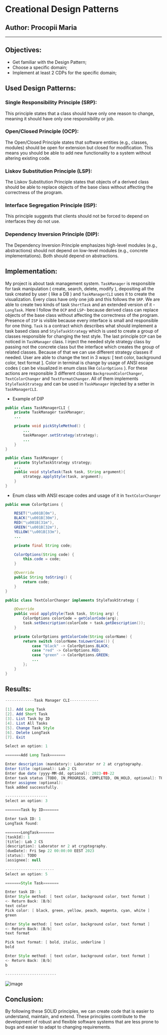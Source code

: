 # Creational Design Patterns


## Author: Procopii Maria

----

## Objectives:

* Get familiar with the Design Pattern;
* Choose a specific domain;
* Implement at least 2 CDPs for the specific domain;


## Used Design Patterns:

### Single Responsibility Principle (SRP):

This principle states that a class should have only one reason to change, 
meaning it should have only one responsibility or job.

### Open/Closed Principle (OCP):

The Open/Closed Principle states that software entities (e.g., classes, modules) should be open for extension but closed for modification.
This means you should be able to add new functionality to a system without altering existing code.

### Liskov Substitution Principle (LSP):

The Liskov Substitution Principle states that objects of a derived class should be able to replace objects 
of the base class without affecting the correctness of the program.

### Interface Segregation Principle (ISP):

This principle suggests that clients should not be forced to depend on interfaces they do not use.

### Dependency Inversion Principle (DIP):

The Dependency Inversion Principle emphasizes high-level modules (e.g., abstractions) should not depend on low-level modules (e.g., concrete implementations). 
Both should depend on abstractions.

## Implementation:

My project is about task management system. `TaskManager` is responsible for task manipulation ( create, search, delete, modify ), depositing all the task created by user
( like a DB ) and `TaskManagerCLI` uses it to create the visualization. 
Every class have only one job and this follows the `SRP`. We are able to create two kinds of task
`ShortTask` and an extended version of it - `LongTask`. Here I follow the `OCP` and `LSP`- because derived class can replace objects of the base class without 
affecting the correctness of the program. Presence of `ISP` is visible because every interface is small and responsible for one thing. `Task` is a contract which describes
what should implement a task based class and `StyleTaskStrategy` which is used to create a group of classes responsible for changing the test style.
The last principle `DIP` can be noticed in `TaskManager` class. I inject the needed style strategy class by passing not the concrete class but the interface which creates 
the group of related classes. Because of that we can use different strategy classes if needed.
User are able to change the text in 3 ways: [ text color, background color, text format ]. Color in terminal is change by usage of ANSI escape codes ( can be visualized in enum class like `ColorOptions` ). For these actions are responsible 
3 different classes `BackgroundColorChanger`, `TextColorChanger` and `TextFormatChanger`. All of them implements `StyleTaskStrategy` and can be used in `TaskManager` injected by a setter
in `TaskManagerCLI`.

* Example of DIP
```java
public class TaskManagerCLI {
    private TaskManager taskManager;
    ...

    private void pickStyleMethod() {
        ...
        taskManager.setStrategy(strategy);
        ...
    }
}

public class TaskManager {
    private StyleTaskStrategy strategy;
    ...
    public void styleTask(Task task, String argument){
        strategy.applyStyle(task, argument);
    }
}
```

* Enum class with ANSI escape codes and usage of it in `TextColorChanger`
```java
public enum ColorOptions {

    RESET("\u001B[0m"),
    BLACK("\u001B[30m"),
    RED("\u001B[31m"),
    GREEN("\u001B[32m"),
    YELLOW("\u001B[33m"),
    ...

    private final String code;

    ColorOptions(String code) {
        this.code = code;
    }

    @Override
    public String toString() {
        return code;
    }
}

public class TextColorChanger implements StyleTaskStrategy {

    @Override
    public void applyStyle(Task task, String arg) {
        ColorOptions colorCode = getColorCode(arg);
        task.setDescription(colorCode + task.getDescription());
    }

    private ColorOptions getColorCode(String colorName) {
        return switch (colorName.toLowerCase()) {
            case "black" -> ColorOptions.BLACK;
            case "red" -> ColorOptions.RED;
            case "green" -> ColorOptions.GREEN;
            ...
        };
    }
}
```


## Results:
```java
-------------Task Manager CLI-------------

[1]. Add Long Task
[2]. Add Short Task
[3]. List Task by ID
[4]. List All Tasks
[5]. Change Task Style
[6]. Delete LongTask
[7]. Exit

Select an option: 1

=======Add Long Task=======

Enter description (mandatory): Laborator nr 2 at cryptography.
Enter title (optional): Lab 2 CS
Enter due date (yyyy-MM-dd, optional): 2023-09-22
Enter task status [TODO, IN_PROGRESS, COMPLETED, ON_HOLD, optional]: TODO
Enter assignee (optional): 
Task added successfully.

-------------------
Select an option: 3

=======Task by ID=======

Enter task ID: 1
LongTask found:

=======LongTask=======
[taskId]: 1
[title]: Lab 2 CS
[description]: Laborator nr 2 at cryptography.
[dueDate]: Fri Sep 22 00:00:00 EEST 2023
[status]: TODO
[assignee]: null
        
----------------------
Select an option: 5

=======Style Task=======

Enter task ID: 1
Enter Style method: [ text color, background color, text format ]
<- Return Back: [B/b]
text color
Pick color: [ black, green, yellow, peach, magenta, cyan, white ]
green

Enter Style method: [ text color, background color, text format ]
<- Return Back: [B/b]
text format

Pick text format: [ bold, italic, underline ]
bold

Enter Style method: [ text color, background color, text format ]
<- Return Back: [B/b]
b

-----------------------
```
![image](https://github.com/MariaProcopii/TMPS/assets/77497709/80f6654f-3562-479d-97c5-660c85a2de51)


## Conclusion:
By following these SOLID principles, we can create code that is easier to understand, 
maintain, and extend. These principles contribute to the development of robust and 
flexible software systems that are less prone to bugs and easier to adapt to changing requirements.
